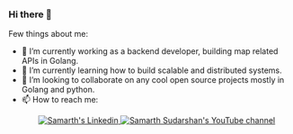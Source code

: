 ### Hi there 👋

Few things about me:

- 🔭 I’m currently working as a backend developer, building map related APIs in Golang.
- 🌱 I’m currently learning how to build scalable and distributed systems. 
- 👯 I’m looking to collaborate on any cool open source projects mostly in Golang and python.
- 📫 How to reach me: 
  <p align="center">
  <a href="https://www.linkedin.com/in/samarth-aasoori-4885b7153/">
    <img src="https://img.shields.io/badge/LinkedIn-blue?style=for-the-badge&logo=linkedin&color=blue" alt="Samarth's Linkedin"/>
  </a>
  <a href="https://www.youtube.com/channel/UCJHwJHJ193pqUbpdN5LOI1g">
    <img src="https://img.shields.io/youtube/channel/subscribers/UCJHwJHJ193pqUbpdN5LOI1g?style=for-the-badge&logo=youtube&label=Youtube&color=blue" alt="Samarth Sudarshan's YouTube channel"/>
  </a>
  <a href="https://github-readme-stats.vercel.app/api/top-langs/?username=Samarth2898">
  </a>
</p>


